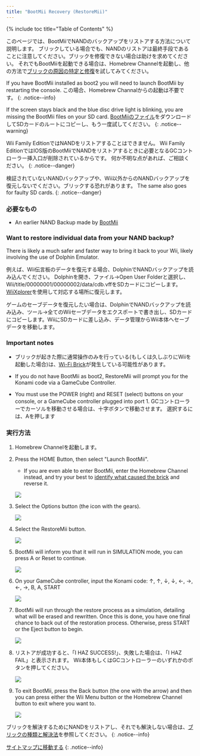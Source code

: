 ```yaml
---
title: "BootMii Recovery (RestoreMii)"
---
```


{% include toc title="Table of Contents" %}

このページでは、BootMiiでNANDのバックアップをリストアする方法について説明します。 ブリックしている場合でも、NANDのリストアは最終手段であることに注意してください。ブリックを修復できない場合は助けを求めてください。 それでもBootMiiを起動できる場合は、Homebrew Channelを起動し、他の方法で[ブリックの原因の特定と修復](bricks)を試してみてください。

If you have BootMii installed as boot2 you will need to launch BootMii by restarting the console. この場合、Homebrew Channalからの起動は不要です。
{: .notice--info}

If the screen stays black and the blue disc drive light is blinking, you are missing the BootMii files on your SD card. [BootMiiのファイル](https://static.hackmii.com/bootmii_sd_files.zip)をダウンロードしてSDカードのルートにコピーし、もう一度試してください。
{: .notice--warning}

Wii Family EditionではNANDをリストアすることはできません。 Wii Family EditionではIOS版のBootMiiでNANDをリストアするときに必要となるGCコントローラー挿入口が削除されているからです。 何か不明な点があれば、ご相談ください。
{: .notice--danger}

検証されていないNANDバックアップや、Wii以外からのNANDバックアップを復元しないでください。ブリックする恐れがあります。 The same also goes for faulty SD cards.
{: .notice--danger}

### 必要なもの

* An earlier NAND Backup made by [BootMii](https://wii.guide/bootmii)

### Want to restore individual data from your NAND backup?

There is likely a much safer and faster way to bring it back to your Wii, likely involving the use of Dolphin Emulator.

例えば、Wii伝言板のデータを復元する場合、DolphinでNANDバックアップを読み込んでください。 Dolphinを開き、ファイル→Open User Folderと選択し、Wii/title/00000001/00000002/data/cdb.vffをSDカードにコピーします。[WiiXplorer](https://oscwii.org/library/app/wiixplorer)を使用して対応する場所に復元します。

ゲームのセーブデータを復元したい場合は、DolphinでNANDバックアップを読み込み、ツール→全てのWiiセーブデータをエクスポートで書き出し、SDカードにコピーします。WiiにSDカードに差し込み、データ管理からWii本体へセーブデータを移動します。

### Important notes

+ ブリックが起きた際に通常操作のみを行っている(もしくは久しぶりにWiiを起動した場合)は、[Wi-Fi Brick](bricks#wi-fi-brick)が発生している可能性があります。

+ If you do not have BootMii as boot2, RestoreMii will prompt you for the Konami code via a GameCube Controller.

+ You must use the POWER (right) and RESET (select) buttons on your console, or a GameCube controller plugged into port 1. GCコントローラーでカーソルを移動させる場合は、十字ボタンで移動させます。 選択するには、Aを押します

### 実行方法

1. Homebrew Channelを起動します。
1. Press the HOME Button, then select "Launch BootMii".
    + If you are even able to enter BootMii, enter the Homebrew Channel instead, and try your best to [identify what caused the brick](bricks) and reverse it.

    ![](/images/bootmii/BootMii_HBC.png)

1. Select the Options button (the icon with the gears).

    ![](/images/bootmii/BootMii_Gears.png)

1. Select the RestoreMii button.

    ![](/images/bootmii/BootMii_Restore.png)

1. BootMii will inform you that it will run in SIMULATION mode, you can press A or Reset to continue.

    ![](/images/bootmii/BootMii_NAND_Simulation.png)

1. On your GameCube controller, input the Konami code: ↑, ↑, ↓, ↓, ←, →, ←, →, B, A, START

    ![](/images/bootmii/BootMii_NAND_Konami.png)

1. BootMii will run through the restore process as a simulation, detailing what will be erased and rewritten. Once this is done, you have one final chance to back out of the restoration process. Otherwise, press START or the Eject button to begin.

    ![](/images/bootmii/BootMii_NAND_Restore.png)

1. リストアが成功すると、「I HAZ SUCCESS!」、失敗した場合は、「I HAZ FAIL」と表示されます。 Wii本体もしくはGCコントローラーのいずれかのボタンを押してください。

    ![](/images/bootmii/BootMii_NAND_Restore_Success.png)

1. To exit BootMii, press the Back button (the one with the arrow) and then you can press either the Wii Menu button or the Homebrew Channel button to exit where you want to.

    ![](/images/bootmii/BootMii_Return.png)

ブリックを解決するためにNANDをリストアし、それでも解決しない場合は、[ブリックの種類と解決法](bricks)を参照してください。
{: .notice--info}

[サイトマップに移動する](site-navigation)
{: .notice--info}
